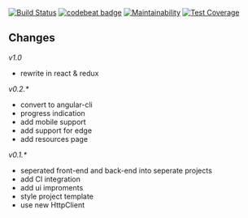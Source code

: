 [![Build Status](https://travis-ci.org/afractal/Daze.Spa.svg?branch=master)](https://travis-ci.org/afractal/Daze.Spa)
[![codebeat badge](https://codebeat.co/badges/990d060d-6cd7-4e1e-a8f1-d854740001e5)](https://codebeat.co/projects/github-com-afractal-daze-spa-master)
[![Maintainability](https://api.codeclimate.com/v1/badges/c4c8a36c5229c5c465d1/maintainability)](https://codeclimate.com/github/afractal/Daze.Spa/maintainability)
[![Test Coverage](https://api.codeclimate.com/v1/badges/c4c8a36c5229c5c465d1/test_coverage)](https://codeclimate.com/github/afractal/Daze.Spa/test_coverage)

## Changes

*v1.0*

- rewrite in react & redux

*v0.2.\**

- convert to angular-cli
- progress indication
- add mobile support
- add support for edge
- add resources page


*v0.1.\**

- seperated front-end and back-end into seperate projects
- add CI integration
- add ui improments
- style project template
- use new HttpClient
